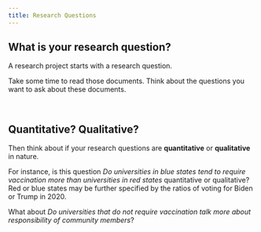 ```yaml
---
title: Research Questions
---
```


## What is your research question?

A research project starts with a research question. 

Take some time to read those documents. Think about the questions you want to ask about these documents.

<br>

## Quantitative? Qualitative?

Then think about if your research questions are **quantitative** or **qualitative** in nature.

For instance, is this question *Do universities in blue states tend to require vaccination more than universities in red states* quantitative or qualitative? Red or blue states may be further specified by the ratios of voting for Biden or Trump in 2020.

What about *Do universities that do not require vaccination talk more about responsibility of community members*?


